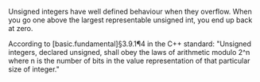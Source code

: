 Unsigned integers have well defined behaviour when they overflow. When you go one above the largest representable unsigned int, you end up back at zero.

According to [basic.fundamental]§3.9.1¶4 in the C++ standard: "Unsigned integers, declared unsigned, shall obey the laws of arithmetic modulo 2^n where n is the number of bits in the value representation of that particular size of integer."